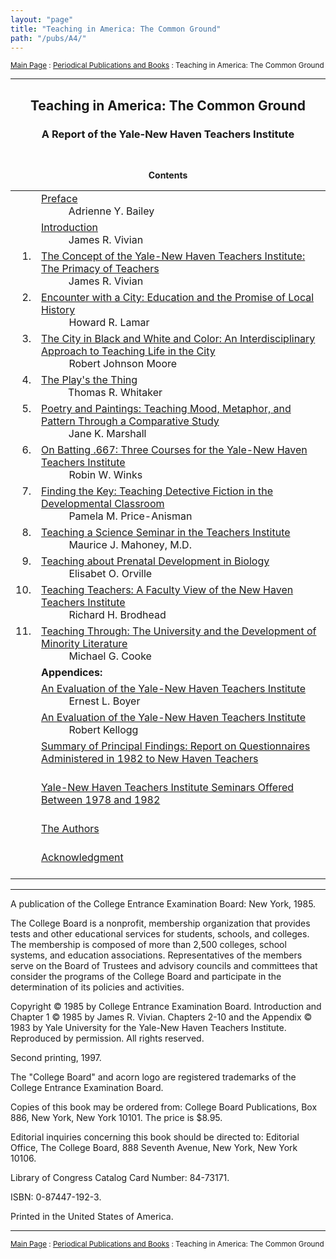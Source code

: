 ```yaml
---
layout: "page"
title: "Teaching in America: The Common Ground"
path: "/pubs/A4/"
---
```

<main>
<p><small><a href="..\..\">Main Page</a> : <a href="..\">Periodical Publications and Books</a> : Teaching in America: The Common Ground</small></p>
<hr/>
<h2 align="CENTER">Teaching in America: The Common Ground</h2>
<h3 align="CENTER">A Report of the Yale-New Haven Teachers Institute</h3>
<br/>
<p align="CENTER"><b>Contents</b></p>
<table>
<tbody><tr valign="TOP">
<td></td>
<td><a href="preface.html">Preface</a><br/>
<font color="#FFFFFF" style="visibility:hidden;">______</font>Adrienne Y. Bailey</td>
</tr>
<tr valign="TOP">
<td></td>
<td><a href="intro.html">Introduction</a><br/>
<font color="#FFFFFF" style="visibility:hidden;">______</font>James R. Vivian</td>
</tr>
<tr valign="TOP">
<td align="RIGHT">1.</td>
<td><a href="vivian.html">The Concept of the Yale-New Haven Teachers Institute: The Primacy of Teachers</a><br/>
<font color="#FFFFFF" style="visibility:hidden;">______</font>James R. Vivian</td>
</tr>
<tr valign="TOP">
<td align="RIGHT">2.</td>
<td><a href="lamar.html">Encounter with a City: Education and the Promise of Local History</a><br/>
<font color="#FFFFFF" style="visibility:hidden;">______</font>Howard R. Lamar</td>
</tr>
<tr valign="TOP">
<td align="RIGHT">3.</td>
<td><a href="moore.html">The City in Black and White and Color: An Interdisciplinary Approach to Teaching Life in the City</a><br/>
<font color="#FFFFFF" style="visibility:hidden;">______</font>Robert Johnson Moore</td>
</tr>
<tr valign="TOP">
<td align="RIGHT">4.</td>
<td><a href="whitaker.html">The Play's the Thing</a><br/>
<font color="#FFFFFF" style="visibility:hidden;">______</font>Thomas R. Whitaker</td>
</tr>
<tr valign="TOP">
<td align="RIGHT">5.</td>
<td><a href="marshall.html">Poetry and Paintings: Teaching Mood, Metaphor, and Pattern Through a Comparative Study</a><br/>
<font color="#FFFFFF" style="visibility:hidden;">______</font>Jane K. Marshall</td>
</tr>
<tr valign="TOP">
<td align="RIGHT">6.</td>
<td><a href="winks.html">On Batting .667: Three Courses for the Yale-New Haven Teachers Institute</a><br/>
<font color="#FFFFFF" style="visibility:hidden;">______</font>Robin W. Winks</td>
</tr>
<tr valign="TOP">
<td align="RIGHT">7.</td>
<td><a href="price-anisman.html">Finding the Key: Teaching Detective Fiction in the Developmental Classroom</a><br/>
<font color="#FFFFFF" style="visibility:hidden;">______</font>Pamela M. Price-Anisman</td>
</tr>
<tr valign="TOP">
<td align="RIGHT">8.</td>
<td><a href="mahoney.html">Teaching a Science Seminar in the Teachers Institute</a><br/>
<font color="#FFFFFF" style="visibility:hidden;">______</font>Maurice J. Mahoney, M.D.</td>
</tr>
<tr valign="TOP">
<td align="RIGHT">9.</td>
<td><a href="orville.html">Teaching about Prenatal Development in Biology</a><br/>
<font color="#FFFFFF" style="visibility:hidden;">______</font>Elisabet O. Orville</td>
</tr>
<tr valign="TOP">
<td align="RIGHT">10.</td>
<td><a href="brodhead.html">Teaching Teachers: A Faculty View of the New Haven Teachers Institute</a><br/>
<font color="#FFFFFF" style="visibility:hidden;">______</font>Richard H. Brodhead</td>
</tr>
<tr valign="TOP">
<td align="RIGHT">11.</td>
<td><a href="cooke.html">Teaching Through: The University and the Development of Minority Literature</a><br/>
<font color="#FFFFFF" style="visibility:hidden;">______</font>Michael G. Cooke</td>
</tr>
<tr>
<td></td>
<td><b>Appendices:</b></td>
</tr><tr valign="TOP">
<td></td>
<td><a href="boyer.html">An Evaluation of the Yale-New Haven Teachers Institute</a><br/>
<font color="#FFFFFF" style="visibility:hidden;">______</font>Ernest L. Boyer</td>
</tr>
<tr valign="TOP">
<td></td>
<td><a href="kellogg.html">An Evaluation of the Yale-New Haven Teachers Institute</a><br/>
<font color="#FFFFFF" style="visibility:hidden;">______</font>Robert Kellogg</td>
</tr>
<tr valign="TOP">
<td></td>
<td><a href="report.html">Summary of Principal Findings: Report on Questionnaires Administered in 1982 to New Haven Teachers</a><br/>
<font color="#FFFFFF" style="visibility:hidden;">______</font></td>
</tr>
<tr valign="TOP">
<td></td>
<td><a href="seminars.html">Yale-New Haven Teachers Institute Seminars Offered Between 1978 and 1982</a><br/>
<font color="#FFFFFF" style="visibility:hidden;">______</font></td>
</tr>
<tr valign="TOP">
<td></td>
<td><a href="authors.html">The Authors</a><br/>
<font color="#FFFFFF" style="visibility:hidden;">______</font></td>
</tr>
<tr valign="TOP">
<td></td>
<td><a href="acknowledgement.html">Acknowledgment</a><br/>
<font color="#FFFFFF" style="visibility:hidden;">______</font></td>
</tr>
</tbody></table>
<hr/>
<p>A publication of the College Entrance Examination Board: New York, 1985.</p>
<p>The College Board is a nonprofit, membership organization that provides tests and other educational services for students, schools, and colleges. The membership is composed of more than 2,500 colleges, school systems, and education associations. Representatives of the members serve on the Board of Trustees and advisory councils and committees that consider the programs of the College Board and participate in the determination of its policies and activities.</p>
<p>Copyright © 1985 by College Entrance Examination Board. Introduction and Chapter 1 © 1985 by James R. Vivian. Chapters 2-10 and the Appendix © 1983 by Yale University for the Yale-New Haven Teachers Institute. Reproduced by permission. All rights reserved.</p>
<p>Second printing, 1997.</p>
<p>The "College Board" and acorn logo are registered trademarks of the College Entrance Examination Board.</p>
<p>Copies of this book may be ordered from: College Board Publications, Box 886, New York, New York 10101. The price is $8.95.</p>
<p>Editorial inquiries concerning this book should be directed to: Editorial Office, The College Board, 888 Seventh Avenue, New York, New York 10106.</p>
<p>Library of Congress Catalog Card Number: 84-73171.</p>
<p>ISBN: 0-87447-192-3.</p>
<p>Printed in the United States of America.</p>
<hr/>
<p><small><a href="..\..\">Main Page</a> : <a href="..\">Periodical Publications and Books</a> : Teaching in America: The Common Ground</small></p>
</main>